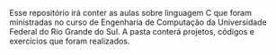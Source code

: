 Esse repositório irá conter as aulas sobre linguagem C que foram ministradas no curso de Engenharia de Computação da Universidade Federal do Rio Grande do Sul.
A pasta conterá projetos, códigos e exercícios que foram realizados.